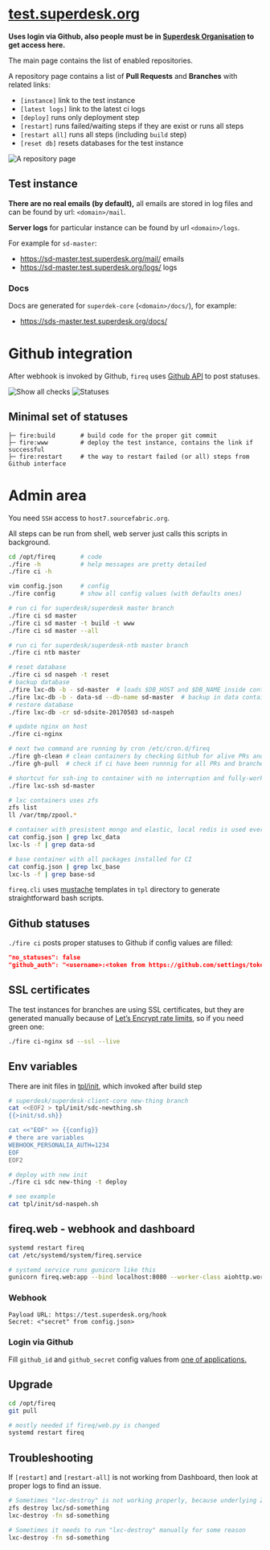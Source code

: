 # [test.superdesk.org](https://test.superdesk.org)

**Uses login via Github, also people must be in [Superdesk Organisation][sd-people] to get access here.**

[sd-people]: https://github.com/orgs/superdesk/people

The main page contains the list of enabled repositories.

A repository page contains a list of **Pull Requests** and **Branches** with related links:
- `[instance]` link to the test instance
- `[latest logs]` link to the latest ci logs
- `[deploy]` runs only deployment step
- `[restart]` runs failed/waiting steps if they are exist or runs all steps
- `[restart all]` runs all steps (including `build` step)
- `[reset db]` resets databases for the test instance

![A repository page](images/ci-repo-page.png)

## Test instance

**There are no real emails (by default),** all emails are stored in log files and can be found by url: `<domain>/mail`.

**Server logs** for particular instance can be found by url `<domain>/logs`.

For example for `sd-master`:
- https://sd-master.test.superdesk.org/mail/ emails
- https://sd-master.test.superdesk.org/logs/ logs

### Docs
Docs are generated for `superdek-core` (`<domain>/docs/`), for example:
- https://sds-master.test.superdesk.org/docs/

# Github integration

After webhook is invoked by Github, `fireq` uses [Github API][gh-statuses] to post statuses.

[gh-statuses]: https://developer.github.com/v3/repos/statuses/

![Show all checks](images/gh-show-all-checks.png)
![Statuses](images/gh-checks.png)

## Minimal set of statuses
```
├─ fire:build       # build code for the proper git commit
├─ fire:www         # deploy the test instance, contains the link if successful
├─ fire:restart     # the way to restart failed (or all) steps from Github interface
```

# Admin area
You need `SSH` access to `host7.sourcefabric.org`.

All steps can be run from shell, web server just calls this scripts in background.
```sh
cd /opt/fireq       # code
./fire -h           # help messages are pretty detailed
./fire ci -h

vim config.json     # config
./fire config       # show all config values (with defaults ones)

# run ci for superdesk/superdesk master branch
./fire ci sd master
./fire ci sd master -t build -t www
./fire ci sd master --all

# run ci for superdesk/superdesk-ntb master branch
./fire ci ntb master

# reset database
./fire ci sd naspeh -t reset
# backup database
./fire lxc-db -b - sd-master  # loads $DB_HOST and $DB_NAME inside container
./fire lxc-db -b - data-sd --db-name sd-master  # backup in data container
# restore database
./fire lxc-db -cr sd-sdsite-20170503 sd-naspeh

# update nginx on host
./fire ci-nginx

# next two command are running by cron /etc/cron.d/fireq
./fire gh-clean # clean containers by checking Github for alive PRs and branches
./fire gh-pull  # check if ci have been runnnig for all PRs and branches

# shortcut for ssh-ing to container with no interruption and fully-worked shell
./fire lxc-ssh sd-master

# lxc containers uses zfs
zfs list
ll /var/tmp/zpool.*

# container with presistent mongo and elastic, local redis is used everywhere
cat config.json | grep lxc_data
lxc-ls -f | grep data-sd

# base container with all packages installed for CI
cat config.json | grep lxc_base
lxc-ls -f | grep base-sd
```

`fireq.cli` uses [mustache][mustache] templates in `tpl` directory to generate straightforward bash scripts.

[mustache]: https://mustache.github.io/mustache.5.html

## Github statuses
`./fire ci` posts proper statuses to Github if config values are filled:
```json
"no_statuses": false
"github_auth": "<username>:<token from https://github.com/settings/tokens>"
```

## SSL certificates
The test instances for branches are using SSL certificates, but they are generated manually because of [Let’s Encrypt rate limits](https://letsencrypt.org/docs/rate-limits/), so if you need green one:
```sh
./fire ci-nginx sd --ssl --live
```

## Env variables
There are init files in [tpl/init][init], which invoked after build step
```sh
# superdesk/superdesk-client-core new-thing branch
cat <<EOF2 > tpl/init/sdc-newthing.sh
{{>init/sd.sh}}

cat <<"EOF" >> {{config}}
# there are variables
WEBHOOK_PERSONALIA_AUTH=1234
EOF
EOF2

# deploy with new init
./fire ci sdc new-thing -t deploy

# see example
cat tpl/init/sd-naspeh.sh
```

[init]: https://github.com/superdesk/fireq/tree/master/tpl/init

## fireq.web - webhook and dashboard
```sh
systemd restart fireq
cat /etc/systemd/system/fireq.service

# systemd service runs gunicorn like this
gunicorn fireq.web:app --bind localhost:8080 --worker-class aiohttp.worker.GunicornWebWorker
```

### Webhook
```
Payload URL: https://test.superdesk.org/hook
Secret: <"secret" from config.json>
```

### Login via Github
Fill `github_id` and `github_secret` config values from [one of applications.][gh-apps]

[gh-apps]: https://github.com/organizations/superdesk/settings/applications

## Upgrade
```sh
cd /opt/fireq
git pull

# mostly needed if fireq/web.py is changed
systemd restart fireq
```

## Troubleshooting
If `[restart]` and `[restart-all]` is not working from Dashboard, then look at proper logs to find an issue.

```sh
# Sometimes "lxc-destroy" is not working properly, because underlying ZFS
zfs destroy lxc/sd-something
lxc-destroy -fn sd-something

# Sometimes it needs to run "lxc-destroy" manually for some reason
lxc-destroy -fn sd-something
```
